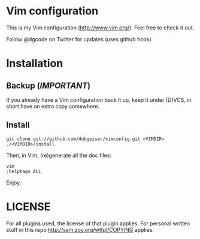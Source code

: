 Vim configuration
=================

This is my Vim configuration (http://www.vim.org/).
Feel free to check it out.

Follow @dgcode on Twitter for updates (uses github hook)


Installation
============

Backup (*IMPORTANT*)
--------------------
If you already have a Vim configuration back it up, keep it under (D)VCS, in short have an extra copy somewhere.


Install
-------

    git clone git://github.com/dubgeiser/vimconfig.git <VIMDIR>
    ./<VIMDIR>/install

Then, in Vim, (re)generate all the doc files:

    vim
    :helptags ALL

Enjoy.


LICENSE
=======
For all plugins used, the license of that plugin applies.
For personal written stuff in this repo http://sam.zoy.org/wtfpl/COPYING applies.

